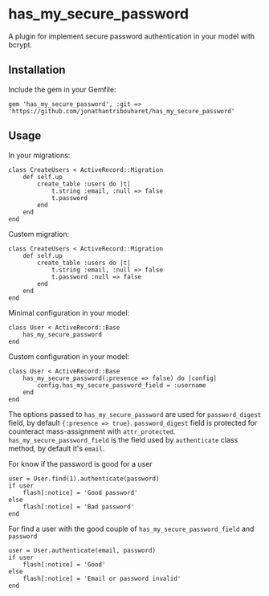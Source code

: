 has_my_secure_password
======================

A plugin for implement secure password authentication in your model with bcrypt.

Installation
------------

Include the gem in your Gemfile:

    gem 'has_my_secure_password', :git => 'https://github.com/jonathantribouharet/has_my_secure_password'


Usage
-----

In your migrations:
	
	class CreateUsers < ActiveRecord::Migration
		def self.up
			create_table :users do |t|
				t.string :email, :null => false
				t.password
			end
		end
	end
	
Custom migration:

	class CreateUsers < ActiveRecord::Migration
		def self.up
			create_table :users do |t|
				t.string :email, :null => false
				t.password :null => false
			end
		end
	end

Minimal configuration in your model:
	
	class User < ActiveRecord::Base
		has_my_secure_password
	end

Custom configuration in your model:
	
	class User < ActiveRecord::Base
		has_my_secure_password(:presence => false) do |config|
			config.has_my_secure_password_field = :username
		end
	end

The options passed to `has_my_secure_password` are used for `password_digest` field, by default `{:presence => true}`.
`password_digest` field is protected for counteract mass-assignment with `attr_protected`.
`has_my_secure_password_field` is the field used by `authenticate` class method, by default it's `email`.

For know if the password is good for a user

	user = User.find(1).authenticate(password)
	if user
		flash[:notice] = 'Good password'
	else
		flash[:notice] = 'Bad password'
	end
	
For find a user with the good couple of `has_my_secure_password_field` and `password`

	user = User.authenticate(email, password)
	if user
		flash[:notice] = 'Good'
	else
		flash[:notice] = 'Email or password invalid'
	end
	
